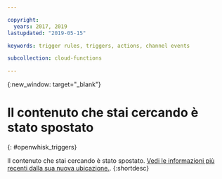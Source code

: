 ```yaml
---

copyright:
  years: 2017, 2019
lastupdated: "2019-05-15"

keywords: trigger rules, triggers, actions, channel events

subcollection: cloud-functions

---
```


{:new_window: target="_blank"}
# Il contenuto che stai cercando è stato spostato
{: #openwhisk_triggers}

Il contenuto che stai cercando è stato spostato. [Vedi le informazioni più recenti dalla sua nuova ubicazione.](/docs/openwhisk?topic=cloud-functions-triggers).
{:shortdesc}
